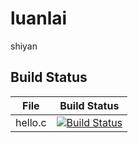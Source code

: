 # luanlai
shiyan

## Build Status

File|Build Status
---|---
hello.c|[![Build Status](https://travis-ci.com/liuyongqi1234/luanlai.svg?branch=master)](https://travis-ci.com/liuyongqi1234/luanlai)

